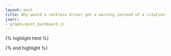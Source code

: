 ```yaml
---
layout: post
title: Why would a reckless driver get a warning instead of a citation?
jsarr:
- graphs/post_dashboard.js
---
```


{% highlight html %}

  <body>
    <div id="viz"></div>
  </body>
</html>

{% end highlight %}

